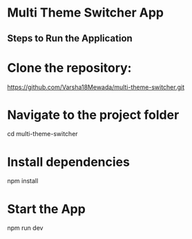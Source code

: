 # Multi Theme Switcher App
##  Steps to Run the Application

# Clone the repository:
https://github.com/Varsha18Mewada/multi-theme-switcher.git

# Navigate to the project folder
cd multi-theme-switcher

# Install  dependencies
npm install

# Start the App 
npm run dev

